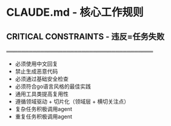 # CLAUDE.md - 核心工作规则

## CRITICAL CONSTRAINTS - 违反=任务失败
═══════════════════════════════════════
- 必须使用中文回复
- 禁止生成恶意代码
- 必须通过基础安全检查
- 必须符合go语言风格的最佳实践
- 通用工具类提高复用性
- 遵循领域驱动 + 切片化（领域层 + 横切关注点）
- 复杂任务积极调用agent
- 重复任务积极调用agent